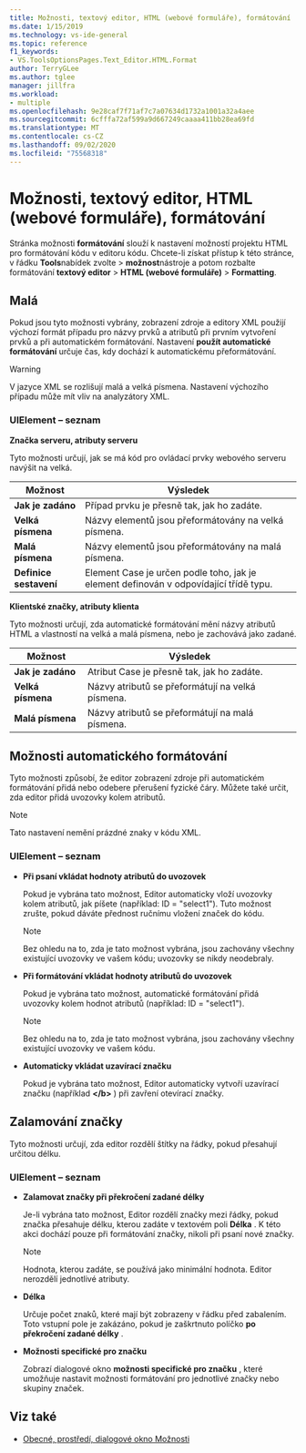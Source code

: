```yaml
---
title: Možnosti, textový editor, HTML (webové formuláře), formátování
ms.date: 1/15/2019
ms.technology: vs-ide-general
ms.topic: reference
f1_keywords:
- VS.ToolsOptionsPages.Text_Editor.HTML.Format
author: TerryGLee
ms.author: tglee
manager: jillfra
ms.workload:
- multiple
ms.openlocfilehash: 9e28caf7f71af7c7a07634d1732a1001a32a4aee
ms.sourcegitcommit: 6cfffa72af599a9d667249caaaa411bb28ea69fd
ms.translationtype: MT
ms.contentlocale: cs-CZ
ms.lasthandoff: 09/02/2020
ms.locfileid: "75568318"
---
```

# <a name="options-text-editor-html-web-forms-formatting"></a>Možnosti, textový editor, HTML (webové formuláře), formátování

Stránka možnosti **formátování** slouží k nastavení možností projektu HTML pro formátování kódu v editoru kódu. Chcete-li získat přístup k této stránce, v řádku **Tools**nabídek zvolte  >  **možnost**nástroje a potom rozbalte formátování **textový editor**  >  **HTML (webové formuláře)**  >  **Formatting**.

## <a name="capitalization"></a>Malá

Pokud jsou tyto možnosti vybrány, zobrazení zdroje a editory XML použijí výchozí formát případu pro názvy prvků a atributů při prvním vytvoření prvků a při automatickém formátování. Nastavení **použít automatické formátování** určuje čas, kdy dochází k automatickému přeformátování.

> [!WARNING]
> V jazyce XML se rozlišují malá a velká písmena. Nastavení výchozího případu může mít vliv na analyzátory XML.

### <a name="uielement-list"></a>UIElement – seznam

**Značka serveru, atributy serveru**

Tyto možnosti určují, jak se má kód pro ovládací prvky webového serveru navýšit na velká.

|Možnost|Výsledek|
|---------------------------------|------------------------------|
|**Jak je zadáno**|Případ prvku je přesně tak, jak ho zadáte.|
|**Velká písmena**|Názvy elementů jsou přeformátovány na velká písmena.|
|**Malá písmena**|Názvy elementů jsou přeformátovány na malá písmena.|
|**Definice sestavení**|Element Case je určen podle toho, jak je element definován v odpovídající třídě typu.|

**Klientské značky, atributy klienta**

Tyto možnosti určují, zda automatické formátování mění názvy atributů HTML a vlastností na velká a malá písmena, nebo je zachovává jako zadané.

|Možnost|Výsledek|
|---------------------------------|------------------------------|
|**Jak je zadáno**|Atribut Case je přesně tak, jak ho zadáte.|
|**Velká písmena**|Názvy atributů se přeformátují na velká písmena.|
|**Malá písmena**|Názvy atributů se přeformátují na malá písmena.|

## <a name="automatic-formatting-options"></a>Možnosti automatického formátování

Tyto možnosti způsobí, že editor zobrazení zdroje při automatickém formátování přidá nebo odebere přerušení fyzické čáry. Můžete také určit, zda editor přidá uvozovky kolem atributů.

> [!NOTE]
> Tato nastavení nemění prázdné znaky v kódu XML.

### <a name="uielement-list"></a>UIElement – seznam

- **Při psaní vkládat hodnoty atributů do uvozovek**

   Pokud je vybrána tato možnost, Editor automaticky vloží uvozovky kolem atributů, jak píšete (například: ID = "select1"). Tuto možnost zrušte, pokud dáváte přednost ručnímu vložení značek do kódu.

   > [!NOTE]
   > Bez ohledu na to, zda je tato možnost vybrána, jsou zachovány všechny existující uvozovky ve vašem kódu; uvozovky se nikdy neodebraly.

- **Při formátování vkládat hodnoty atributů do uvozovek**

   Pokud je vybrána tato možnost, automatické formátování přidá uvozovky kolem hodnot atributů (například: ID = "select1").

   > [!NOTE]
   > Bez ohledu na to, zda je tato možnost vybrána, jsou zachovány všechny existující uvozovky ve vašem kódu.

- **Automaticky vkládat uzavírací značku**

   Pokud je vybrána tato možnost, Editor automaticky vytvoří uzavírací značku (například **\</b>** ) při zavření otevírací značky.

## <a name="tag-wrapping"></a>Zalamování značky

Tyto možnosti určují, zda editor rozdělí štítky na řádky, pokud přesahují určitou délku.

### <a name="uielement-list"></a>UIElement – seznam

- **Zalamovat značky při překročení zadané délky**

   Je-li vybrána tato možnost, Editor rozdělí značky mezi řádky, pokud značka přesahuje délku, kterou zadáte v textovém poli **Délka** . K této akci dochází pouze při formátování značky, nikoli při psaní nové značky.

   > [!NOTE]
   > Hodnota, kterou zadáte, se používá jako minimální hodnota. Editor nerozdělí jednotlivé atributy.

- **Délka**

   Určuje počet znaků, které mají být zobrazeny v řádku před zabalením. Toto vstupní pole je zakázáno, pokud je zaškrtnuto políčko **po překročení zadané délky** .

- **Možnosti specifické pro značku**

   Zobrazí dialogové okno **možnosti specifické pro značku** , které umožňuje nastavit možnosti formátování pro jednotlivé značky nebo skupiny značek.

## <a name="see-also"></a>Viz také

- [Obecné, prostředí, dialogové okno Možnosti](../../ide/reference/general-environment-options-dialog-box.md)
